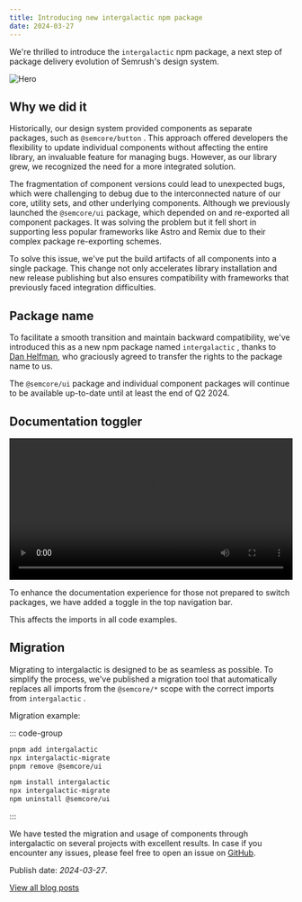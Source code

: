 ```yaml
---
title: Introducing new intergalactic npm package
date: 2024-03-27
---
```


We're thrilled to introduce the `intergalactic` npm package, a next step of package delivery evolution of Semrush's design system.

<img alt="Hero" :src="'/intergalactic/blog/new-npm-package/hero.png'" />

## Why we did it

Historically, our design system provided components as separate packages, such as `@semcore/button` . This approach offered developers the flexibility to update individual components without affecting the entire library, an invaluable feature for managing bugs. However, as our library grew, we recognized the need for a more integrated solution.

The fragmentation of component versions could lead to unexpected bugs, which were challenging to debug due to the interconnected nature of our core, utility sets, and other underlying components. Although we previously launched the `@semcore/ui` package, which depended on and re-exported all component packages. It was solving the problem but it fell short in supporting less popular frameworks like Astro and Remix due to their complex package re-exporting schemes.

To solve this issue, we've put the build artifacts of all components into a single package. This change not only accelerates library installation and new release publishing but also ensures compatibility with frameworks that previously faced integration difficulties.

## Package name

To facilitate a smooth transition and maintain backward compatibility, we've introduced this as a new npm package named `intergalactic` , thanks to [Dan Helfman](https://github.com/witten), who graciously agreed to transfer the rights to the package name to us.

The `@semcore/ui` package and individual component packages will continue to be available up-to-date until at least the end of Q2 2024.

## Documentation toggler

<video controls autoplay loop width="100%">
  <source src="./toggler.mp4" type="video/mp4">
</video>

To enhance the documentation experience for those not prepared to switch packages, we have added a toggle in the top navigation bar.

This affects the imports in all code examples.

## Migration

Migrating to intergalactic is designed to be as seamless as possible. To simplify the process, we've published a migration tool that automatically replaces all imports from the `@semcore/*` scope with the correct imports from `intergalactic` .

Migration example:

::: code-group

```sh [pnpm]
pnpm add intergalactic
npx intergalactic-migrate
pnpm remove @semcore/ui

```

```sh [npm]
npm install intergalactic
npx intergalactic-migrate
npm uninstall @semcore/ui
```

:::

We have tested the migration and usage of components through intergalactic on several projects with excellent results. In case if you encounter any issues, please feel free to open an issue on [GitHub](https://github.com/semrush/intergalactic/issues/new/choose).

Publish date: _2024-03-27_.

[View all blog posts](/blog/)
